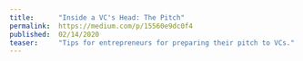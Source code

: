```yaml
---
title:      "Inside a VC's Head: The Pitch"
permalink:  https://medium.com/p/15560e9dc0f4
published:  02/14/2020
teaser:     "Tips for entrepreneurs for preparing their pitch to VCs."
---
```

